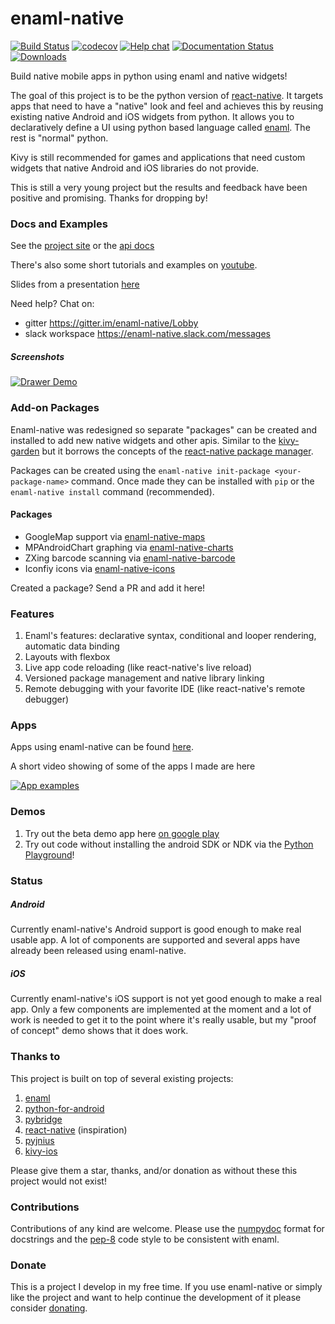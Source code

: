 # enaml-native
[![Build Status](https://travis-ci.org/codelv/enaml-native.svg?branch=master)](https://travis-ci.org/codelv/enaml-native) [![codecov](https://codecov.io/gh/codelv/enaml-native/branch/master/graph/badge.svg)](https://codecov.io/gh/codelv/enaml-native) [![Help chat](https://img.shields.io/gitter/room/nwjs/nw.js.svg)](https://gitter.im/enaml-native/Lobby) [![Documentation Status](https://readthedocs.org/projects/enaml-native/badge/?version=latest)](http://enaml-native.readthedocs.io/en/latest/?badge=latest) [![Downloads](https://pepy.tech/badge/enaml-native/month)](https://pepy.tech/project/enaml-native/month)

Build native mobile apps in python using enaml and native widgets!

The goal of this project is to be the python version of [react-native](https://facebook.github.io/react-native/). It targets apps that need to have a "native" look and feel and achieves this by reusing existing native Android and iOS widgets from python.  It allows you to declaratively define a UI using python based language called [enaml](http://enaml.readthedocs.io/en/latest/get_started/introduction.html). The rest is "normal" python.

Kivy is still recommended for games and applications that need custom widgets that native Android and iOS libraries do not provide.

This is still a very young project but the results and feedback have been positive and promising. Thanks for dropping by!

### Docs and Examples ###

See the [project site](https://www.codelv.com/projects/enaml-native/) or the [api docs](http://enaml-native.readthedocs.io/)

There's also some short tutorials and examples on [youtube](https://www.youtube.com/playlist?list=PLXUaMWWFaOjT2WdIrJdTYjEMJmrjuvVz0).

Slides from a presentation [here](https://prezi.com/p/ysvx5nhbntta/enaml-native/)

Need help? Chat on:

- gitter https://gitter.im/enaml-native/Lobby
- slack workspace https://enaml-native.slack.com/messages

##### Screenshots

[![Drawer Demo](https://user-images.githubusercontent.com/380158/38657098-60a43b9c-3dec-11e8-844b-4ac689417b7c.gif)](https://github.com/codelv/enaml-native/blob/master/examples/nav_drawer.enaml)


### Add-on Packages ###

Enaml-native was redesigned so separate "packages" can be created and installed to add new
native widgets and other apis. Similar to the [kivy-garden](https://github.com/kivy-garden/) but
it borrows the concepts of the [react-native package manager](https://github.com/rnpm/rnpm).

Packages can be created using the `enaml-native init-package <your-package-name>` command. Once
made they can be installed with `pip` or the `enaml-native install` command (recommended).

#### Packages ####

- GoogleMap support via [enaml-native-maps](https://github.com/codelv/enaml-native-maps)
- MPAndroidChart graphing via [enaml-native-charts](https://github.com/codelv/enaml-native-charts)
- ZXing barcode scanning via [enaml-native-barcode](https://github.com/codelv/enaml-native-barcode)
- Iconfiy icons via [enaml-native-icons](https://github.com/codelv/enaml-native-icons)

Created a package? Send a PR and add it here!

### Features ###
1. Enaml's features: declarative syntax, conditional and looper rendering, automatic data binding
2. Layouts with flexbox
3. Live app code reloading (like react-native's live reload)
4. Versioned package management and native library linking
5. Remote debugging with your favorite IDE (like react-native's remote debugger)

### Apps ###

Apps using enaml-native can be found [here](https://www.codelv.com/projects/enaml-native/apps/).

A short video showing of some of the apps I made are here

[![App examples](https://img.youtube.com/vi/VdV9HiLANyQ/0.jpg)](https://youtu.be/VdV9HiLANyQ)


### Demos ###
1. Try out the beta demo app here [on google play](https://play.google.com/store/apps/details?id=com.frmdstryr.enamlnative.demo)
2. Try out code without installing the android SDK or NDK via the [Python Playground](https://play.google.com/store/apps/details?id=com.frmdstryr.pythonplayground)!

### Status ###

##### Android

Currently enaml-native's Android support is good enough to make real usable app.  A lot of components are supported and several apps have already been released using enaml-native.

##### iOS

Currently enaml-native's iOS support is not yet good enough to make a real app. Only a few components are implemented at the moment and a lot of work is needed to get it to the point where it's really usable, but my "proof of concept" demo shows that it does work.

### Thanks to ###

This project is built on top of several existing projects:

1. [enaml](https://github.com/nucleic/enaml)
2. [python-for-android](https://github.com/kivy/python-for-android/)
3. [pybridge](https://github.com/joaoventura/pybridge)
4. [react-native](https://github.com/facebook/react-native) (inspiration)
5. [pyjnius](https://github.com/kivy/pyjnius/)
6. [kivy-ios](https://github.com/kivy/kivy-ios/)

Please give them a star, thanks, and/or donation as without these this project would not exist!

### Contributions

Contributions of any kind are welcome. Please use the [numpydoc](https://numpydoc.readthedocs.io/en/latest/format.html) format
for docstrings and the [pep-8](https://www.python.org/dev/peps/pep-0008/) code style to be consistent with enaml.

### Donate

This is a project I develop in my free time.  If you use enaml-native or simply like the project and want to help continue the development of it please consider [donating](https://www.codelv.com/projects/enaml-native/support/).


